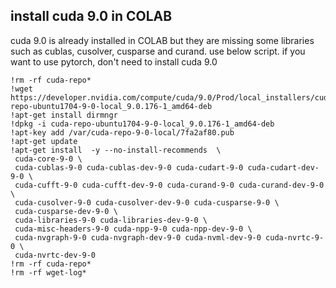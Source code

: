 
## install cuda 9.0 in COLAB
cuda 9.0 is already installed in COLAB but they are missing some libraries such as cublas, cusolver, cusparse and curand. 
use below script. if you want to use pytorch, don't need to install cuda 9.0

```
!rm -rf cuda-repo*
!wget https://developer.nvidia.com/compute/cuda/9.0/Prod/local_installers/cuda-repo-ubuntu1704-9-0-local_9.0.176-1_amd64-deb
!apt-get install dirmngr
!dpkg -i cuda-repo-ubuntu1704-9-0-local_9.0.176-1_amd64-deb
!apt-key add /var/cuda-repo-9-0-local/7fa2af80.pub
!apt-get update
!apt-get install  -y --no-install-recommends  \
 cuda-core-9-0 \
 cuda-cublas-9-0 cuda-cublas-dev-9-0 cuda-cudart-9-0 cuda-cudart-dev-9-0 \
 cuda-cufft-9-0 cuda-cufft-dev-9-0 cuda-curand-9-0 cuda-curand-dev-9-0 \
 cuda-cusolver-9-0 cuda-cusolver-dev-9-0 cuda-cusparse-9-0 \
 cuda-cusparse-dev-9-0 \
 cuda-libraries-9-0 cuda-libraries-dev-9-0 \
 cuda-misc-headers-9-0 cuda-npp-9-0 cuda-npp-dev-9-0 \
 cuda-nvgraph-9-0 cuda-nvgraph-dev-9-0 cuda-nvml-dev-9-0 cuda-nvrtc-9-0 \
 cuda-nvrtc-dev-9-0
!rm -rf cuda-repo*
!rm -rf wget-log*
```
